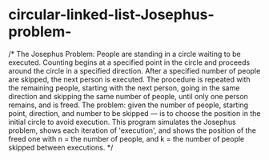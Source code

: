 ﻿# circular-linked-list-Josephus-problem-
/* The Josephus Problem: People are standing in a circle waiting to be executed. 
Counting begins at a specified point in the circle and proceeds around the circle 
in a specified direction. After a specified number of people are skipped, the next 
person is executed. The procedure is repeated with the remaining people, starting 
with the next person, going in the same direction and skipping the same number of people,
until only one person remains, and is freed.
The problem: given the number of people, starting point, direction, and number to be skipped —
is to choose the position in the initial circle to avoid execution.
This program simulates the Josephus problem, shows each iteration of 'execution', and shows
the position of the freed one with n = the number of people, and k = the number of people skipped between executions.
*/
